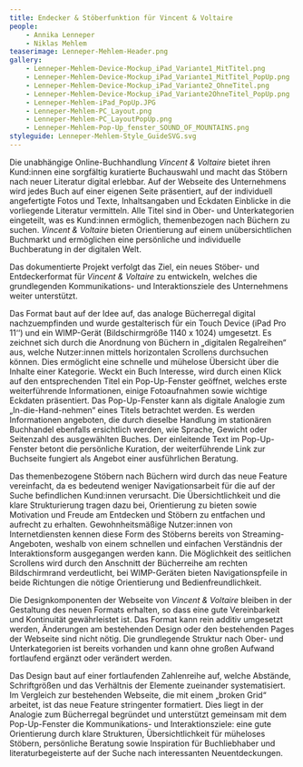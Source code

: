 ```yaml
---
title: Endecker & Stöberfunktion für Vincent & Voltaire
people:
    - Annika Lenneper
    - Niklas Mehlem
teaserimage: Lenneper-Mehlem-Header.png
gallery:
    - Lenneper-Mehlem-Device-Mockup_iPad_Variante1_MitTitel.png
    - Lenneper-Mehlem-Device-Mockup_iPad_Variante1_MitTitel_PopUp.png
    - Lenneper-Mehlem-Device-Mockup_iPad_Variante2_OhneTitel.png
    - Lenneper-Mehlem-Device-Mockup_iPad_Variante2OhneTitel_PopUp.png
    - Lenneper-Mehlem-iPad_PopUp.JPG
    - Lenneper-Mehlem-PC_Layout.png
    - Lenneper-Mehlem-PC_LayoutPopUp.png
    - Lenneper-Mehlem-Pop-Up_fenster_SOUND_OF_MOUNTAINS.png
styleguide: Lenneper-Mehlem-Style_GuideSVG.svg
---
```


Die unabhängige Online-Buchhandlung *Vincent & Voltaire* bietet ihren Kund:innen eine sorgfältig kuratierte Buchauswahl und macht das Stöbern nach neuer Literatur digital erlebbar. Auf der Webseite des Unternehmens wird jedes Buch auf einer eigenen Seite präsentiert, auf der individuell angefertigte Fotos und Texte, Inhaltsangaben und Eckdaten Einblicke in die vorliegende Literatur vermitteln. Alle Titel sind in Ober- und Unterkategorien eingeteilt, was es Kund:innen ermöglich, themenbezogen nach Büchern zu suchen. *Vincent & Voltaire* bieten Orientierung auf einem unübersichtlichen Buchmarkt und ermöglichen eine persönliche und individuelle Buchberatung in der digitalen Welt.

Das dokumentierte Projekt verfolgt das Ziel, ein neues Stöber- und Entdeckerformat für *Vincent & Voltaire* zu entwickeln, welches die grundlegenden Kommunikations- und Interaktionsziele des Unternehmens weiter unterstützt.

Das Format baut auf der Idee auf, das analoge Bücherregal digital nachzuempfinden und wurde gestalterisch für ein Touch Device (iPad Pro 11‘‘) und ein WIMP-Gerät (Bildschirmgröße 1140 x 1024) umgesetzt. Es zeichnet sich durch die Anordnung von Büchern in „digitalen Regalreihen“ aus, welche Nutzer:innen mittels horizontalen Scrollens durchsuchen können. Dies ermöglicht eine schnelle und mühelose Übersicht über die Inhalte einer Kategorie. Weckt ein Buch Interesse, wird durch einen Klick auf den entsprechenden Titel ein Pop-Up-Fenster geöffnet, welches erste weiterführende Informationen, einige Fotoaufnahmen sowie wichtige Eckdaten präsentiert. Das Pop-Up-Fenster kann als digitale Analogie zum „In-die-Hand-nehmen“ eines Titels betrachtet werden. Es werden Informationen angeboten, die durch dieselbe Handlung im stationären Buchhandel ebenfalls ersichtlich werden, wie Sprache, Gewicht oder Seitenzahl des ausgewählten Buches. Der einleitende Text im Pop-Up-Fenster betont die persönliche Kuration, der weiterführende Link zur Buchseite fungiert als Angebot einer ausführlichen Beratung.

Das themenbezogene Stöbern nach Büchern wird durch das neue Feature vereinfacht, da es bedeutend weniger Navigationsarbeit für die auf der Suche befindlichen Kund:innen verursacht. Die Übersichtlichkeit und die klare Strukturierung tragen dazu bei, Orientierung zu bieten sowie Motivation und Freude am Entdecken und Stöbern zu entfachen und aufrecht zu erhalten. Gewohnheitsmäßige Nutzer:innen von Internetdiensten kennen diese Form des Stöberns bereits von Streaming-Angeboten, weshalb von einem schnellen und einfachen Verständnis der Interaktionsform ausgegangen werden kann. Die Möglichkeit des seitlichen Scrollens wird durch den Anschnitt der Bücherreihe am rechten Bildschirmrand verdeutlicht, bei WIMP-Geräten bieten Navigationspfeile in beide Richtungen die nötige Orientierung und Bedienfreundlichkeit. 

Die Designkomponenten der Webseite von *Vincent & Voltaire* bleiben in der Gestaltung des neuen Formats erhalten, so dass eine gute Vereinbarkeit und Kontinuität gewährleistet ist. Das Format kann rein additiv umgesetzt werden, Änderungen am bestehenden Design oder den bestehenden Pages der Webseite sind nicht nötig. Die grundlegende Struktur nach Ober- und Unterkategorien ist bereits vorhanden und kann ohne großen Aufwand fortlaufend ergänzt oder verändert werden.

Das Design baut auf einer fortlaufenden Zahlenreihe auf, welche Abstände, Schriftgrößen und das Verhältnis der Elemente zueinander systematisiert. Im Vergleich zur bestehenden Webseite, die mit einem „broken Grid“ arbeitet, ist das neue Feature stringenter formatiert. Dies liegt in der Analogie zum Bücherregal begründet und unterstützt gemeinsam mit dem Pop-Up-Fenster die Kommunikations- und Interaktionsziele: eine gute Orientierung durch klare Strukturen, Übersichtlichkeit für müheloses Stöbern, persönliche Beratung sowie Inspiration für Buchliebhaber und literaturbegeisterte auf der Suche nach interessanten Neuentdeckungen.
